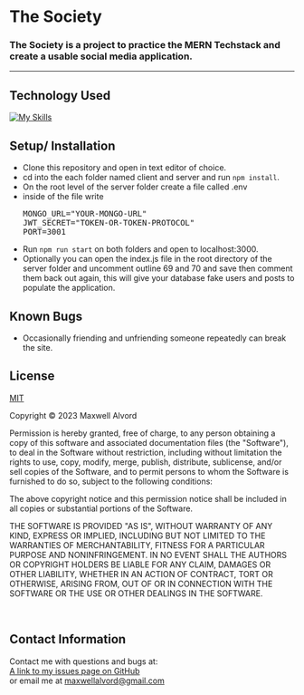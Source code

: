 # The Society

### The Society is a project to practice the MERN Techstack and create a usable social media application.
----
## Technology Used
[![My Skills](https://skillicons.dev/icons?i=mongo,express,nodejs,react&theme=dark)](https://www.mongodb.com/mern-stack)

## Setup/ Installation
* Clone this repository and open in text editor of choice.
* cd into the each folder named client and server and run `npm install`.
* On the root level of the server folder create a file called .env
* inside of the file write 
  <pre>
  MONGO_URL="YOUR-MONGO-URL"
  JWT_SECRET="TOKEN-OR-TOKEN-PROTOCOL"
  PORT=3001
  </pre>
* Run `npm run start` on both folders and open to localhost:3000.
* Optionally you can open the index.js file in the root directory of the server folder and uncomment outline 69 and 70 and save then comment them back out again, this will give your database fake users and posts to populate the application.

## Known Bugs
* Occasionally friending and unfriending someone repeatedly can break the site.

## License
[MIT](https://opensource.org/osd)

Copyright &copy;
2023 Maxwell Alvord

Permission is hereby granted, free of charge, to any person obtaining a copy of this software and associated documentation files (the "Software"), to deal in the Software without restriction, including without limitation the rights to use, copy, modify, merge, publish, distribute, sublicense, and/or sell copies of the Software, and to permit persons to whom the Software is furnished to do so, subject to the following conditions:

The above copyright notice and this permission notice shall be included in all copies or substantial portions of the Software.

THE SOFTWARE IS PROVIDED "AS IS", WITHOUT WARRANTY OF ANY KIND, EXPRESS OR IMPLIED, INCLUDING BUT NOT LIMITED TO THE WARRANTIES OF MERCHANTABILITY, FITNESS FOR A PARTICULAR PURPOSE AND NONINFRINGEMENT. IN NO EVENT SHALL THE AUTHORS OR COPYRIGHT HOLDERS BE LIABLE FOR ANY CLAIM, DAMAGES OR OTHER LIABILITY, WHETHER IN AN ACTION OF CONTRACT, TORT OR OTHERWISE, ARISING FROM, OUT OF OR IN CONNECTION WITH THE SOFTWARE OR THE USE OR OTHER DEALINGS IN THE SOFTWARE.

<br>

## Contact Information
Contact me with questions and bugs at: <br>
[A link to my issues page on GitHub](https://github.com/maxwellalvord/maxwellalvord/issues)<br>
or email me at <a href = "mailto:maxwellalvord@gmail.com">maxwellalvord@gmail.com</a>